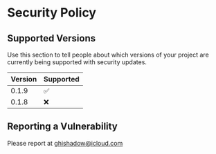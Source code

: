 # Security Policy

## Supported Versions

Use this section to tell people about which versions of your project are
currently being supported with security updates.

| Version | Supported          |
| ------- | ------------------ |
| 0.1.9   | :white_check_mark: |
| 0.1.8   | :x:                |

## Reporting a Vulnerability

Please report at ghishadow@icloud.com

